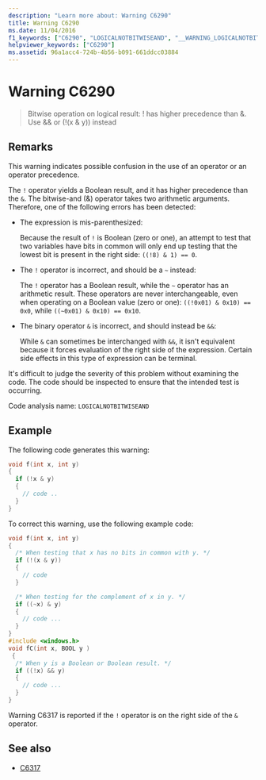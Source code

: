 ```yaml
---
description: "Learn more about: Warning C6290"
title: Warning C6290
ms.date: 11/04/2016
f1_keywords: ["C6290", "LOGICALNOTBITWISEAND", "__WARNING_LOGICALNOTBITWISEAND"]
helpviewer_keywords: ["C6290"]
ms.assetid: 96a1acc4-724b-4b56-b091-661ddcc03884
---
```

# Warning C6290

> Bitwise operation on logical result: ! has higher precedence than &. Use && or (!(x & y)) instead

## Remarks

This warning indicates possible confusion in the use of an operator or an operator precedence.

The `!` operator yields a Boolean result, and it has higher precedence than the `&`. The bitwise-and (&) operator takes two arithmetic arguments. Therefore, one of the following errors has been detected:

- The expression is mis-parenthesized:

   Because the result of `!` is Boolean (zero or one), an attempt to test that two variables have bits in common will only end up testing that the lowest bit is present in the right side: `((!8) & 1) == 0`.

- The `!` operator is incorrect, and should be a `~` instead:

   The `!` operator has a Boolean result, while the `~` operator has an arithmetic result. These operators are never interchangeable, even when operating on a Boolean value (zero or one): `((!0x01) & 0x10) == 0x0`, while `((~0x01) & 0x10) == 0x10`.

- The binary operator `&` is incorrect, and should instead be `&&`:

   While `&` can sometimes be interchanged with `&&`, it isn't equivalent because it forces evaluation of the right side of the expression. Certain side effects in this type of expression can be terminal.

It's difficult to judge the severity of this problem without examining the code. The code should be inspected to ensure that the intended test is occurring.

Code analysis name: `LOGICALNOTBITWISEAND`

## Example

The following code generates this warning:

```cpp
void f(int x, int y)
{
  if (!x & y)
  {
    // code ..
  }
}
```

To correct this warning, use the following example code:

```cpp
void f(int x, int y)
{
  /* When testing that x has no bits in common with y. */
  if (!(x & y))
  {
    // code
  }

  /* When testing for the complement of x in y. */
  if ((~x) & y)
  {
    // code ...
  }
}
#include <windows.h>
void fC(int x, BOOL y )
 {
  /* When y is a Boolean or Boolean result. */
  if ((!x) && y)
  {
    // code ...
  }
}
```

Warning C6317 is reported if the `!` operator is on the right side of the `&` operator.

## See also

- [C6317](../code-quality/c6317.md)
